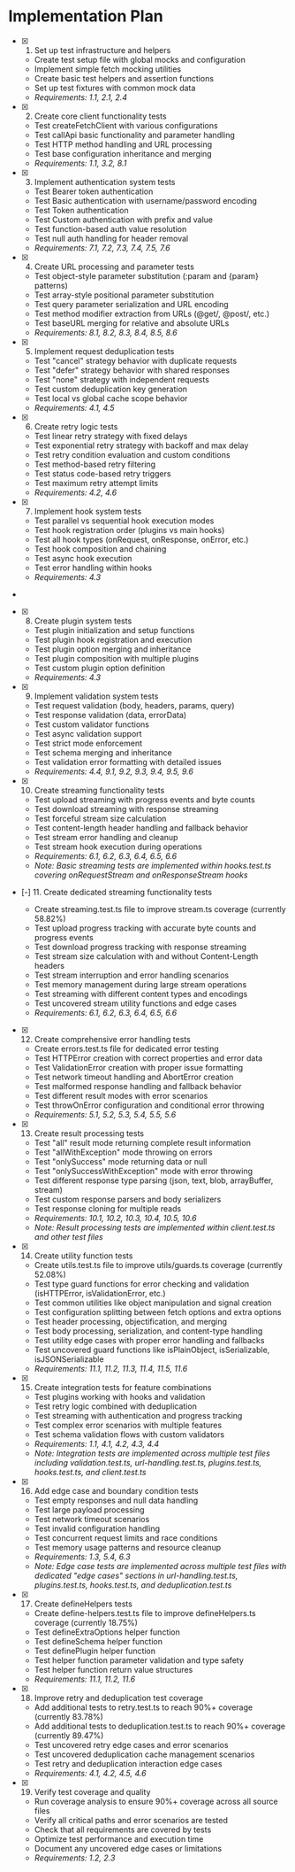 # Implementation Plan

- [x] 1. Set up test infrastructure and helpers



  - Create test setup file with global mocks and configuration
  - Implement simple fetch mocking utilities
  - Create basic test helpers and assertion functions
  - Set up test fixtures with common mock data
  - _Requirements: 1.1, 2.1, 2.4_

- [x] 2. Create core client functionality tests










  - Test createFetchClient with various configurations
  - Test callApi basic functionality and parameter handling
  - Test HTTP method handling and URL processing
  - Test base configuration inheritance and merging
  - _Requirements: 1.1, 3.2, 8.1_

- [x] 3. Implement authentication system tests






  - Test Bearer token authentication
  - Test Basic authentication with username/password encoding
  - Test Token authentication
  - Test Custom authentication with prefix and value
  - Test function-based auth value resolution
  - Test null auth handling for header removal
  - _Requirements: 7.1, 7.2, 7.3, 7.4, 7.5, 7.6_

- [x] 4. Create URL processing and parameter tests





  - Test object-style parameter substitution (:param and {param} patterns)
  - Test array-style positional parameter substitution
  - Test query parameter serialization and URL encoding
  - Test method modifier extraction from URLs (@get/, @post/, etc.)
  - Test baseURL merging for relative and absolute URLs
  - _Requirements: 8.1, 8.2, 8.3, 8.4, 8.5, 8.6_

- [x] 5. Implement request deduplication tests






  - Test "cancel" strategy behavior with duplicate requests
  - Test "defer" strategy behavior with shared responses
  - Test "none" strategy with independent requests
  - Test custom deduplication key generation
  - Test local vs global cache scope behavior
  - _Requirements: 4.1, 4.5_

- [x] 6. Create retry logic tests




  - Test linear retry strategy with fixed delays
  - Test exponential retry strategy with backoff and max delay
  - Test retry condition evaluation and custom conditions
  - Test method-based retry filtering
  - Test status code-based retry triggers
  - Test maximum retry attempt limits
  - _Requirements: 4.2, 4.6_

- [x] 7. Implement hook system tests














  - Test parallel vs sequential hook execution modes
  - Test hook registration order (plugins vs main hooks)
  - Test all hook types (onRequest, onResponse, onError, etc.)
  - Test hook composition and chaining
  - Test async hook execution
  - Test error handling within hooks
  - _Requirements: 4.3_
-

- [x] 8. Create plugin system tests





  - Test plugin initialization and setup functions
  - Test plugin hook registration and execution
  - Test plugin option merging and inheritance
  - Test plugin composition with multiple plugins
  - Test custom plugin option definition
  - _Requirements: 4.3_

- [x] 9. Implement validation system tests




  - Test request validation (body, headers, params, query)
  - Test response validation (data, errorData)
  - Test custom validator functions
  - Test async validation support
  - Test strict mode enforcement
  - Test schema merging and inheritance
  - Test validation error formatting with detailed issues
  - _Requirements: 4.4, 9.1, 9.2, 9.3, 9.4, 9.5, 9.6_

- [x] 10. Create streaming functionality tests


  - Test upload streaming with progress events and byte counts
  - Test download streaming with response streaming
  - Test forceful stream size calculation
  - Test content-length header handling and fallback behavior
  - Test stream error handling and cleanup
  - Test stream hook execution during operations
  - _Requirements: 6.1, 6.2, 6.3, 6.4, 6.5, 6.6_
  - _Note: Basic streaming tests are implemented within hooks.test.ts covering onRequestStream and onResponseStream hooks_

- [-] 11. Create dedicated streaming functionality tests








  - Create streaming.test.ts file to improve stream.ts coverage (currently 58.82%)
  - Test upload progress tracking with accurate byte counts and progress events
  - Test download progress tracking with response streaming
  - Test stream size calculation with and without Content-Length headers
  - Test stream interruption and error handling scenarios
  - Test memory management during large stream operations
  - Test streaming with different content types and encodings
  - Test uncovered stream utility functions and edge cases
  - _Requirements: 6.1, 6.2, 6.3, 6.4, 6.5, 6.6_

- [x] 12. Create comprehensive error handling tests





  - Create errors.test.ts file for dedicated error testing
  - Test HTTPError creation with correct properties and error data
  - Test ValidationError creation with proper issue formatting
  - Test network timeout handling and AbortError creation
  - Test malformed response handling and fallback behavior
  - Test different result modes with error scenarios
  - Test throwOnError configuration and conditional error throwing
  - _Requirements: 5.1, 5.2, 5.3, 5.4, 5.5, 5.6_

- [x] 13. Create result processing tests
  - Test "all" result mode returning complete result information
  - Test "allWithException" mode throwing on errors
  - Test "onlySuccess" mode returning data or null
  - Test "onlySuccessWithException" mode with error throwing
  - Test different response type parsing (json, text, blob, arrayBuffer, stream)
  - Test custom response parsers and body serializers
  - Test response cloning for multiple reads
  - _Requirements: 10.1, 10.2, 10.3, 10.4, 10.5, 10.6_
  - _Note: Result processing tests are implemented within client.test.ts and other test files_

- [x] 14. Create utility function tests





  - Create utils.test.ts file to improve utils/guards.ts coverage (currently 52.08%)
  - Test type guard functions for error checking and validation (isHTTPError, isValidationError, etc.)
  - Test common utilities like object manipulation and signal creation
  - Test configuration splitting between fetch options and extra options
  - Test header processing, objectification, and merging
  - Test body processing, serialization, and content-type handling
  - Test utility edge cases with proper error handling and fallbacks
  - Test uncovered guard functions like isPlainObject, isSerializable, isJSONSerializable
  - _Requirements: 11.1, 11.2, 11.3, 11.4, 11.5, 11.6_

- [x] 15. Create integration tests for feature combinations
  - Test plugins working with hooks and validation
  - Test retry logic combined with deduplication
  - Test streaming with authentication and progress tracking
  - Test complex error scenarios with multiple features
  - Test schema validation flows with custom validators
  - _Requirements: 1.1, 4.1, 4.2, 4.3, 4.4_
  - _Note: Integration tests are implemented across multiple test files including validation.test.ts, url-handling.test.ts, plugins.test.ts, hooks.test.ts, and client.test.ts_

- [x] 16. Add edge case and boundary condition tests
  - Test empty responses and null data handling
  - Test large payload processing
  - Test network timeout scenarios
  - Test invalid configuration handling
  - Test concurrent request limits and race conditions
  - Test memory usage patterns and resource cleanup
  - _Requirements: 1.3, 5.4, 6.3_
  - _Note: Edge case tests are implemented across multiple test files with dedicated "edge cases" sections in url-handling.test.ts, plugins.test.ts, hooks.test.ts, and deduplication.test.ts_

- [x] 17. Create defineHelpers tests





  - Create define-helpers.test.ts file to improve defineHelpers.ts coverage (currently 18.75%)
  - Test defineExtraOptions helper function
  - Test defineSchema helper function
  - Test definePlugin helper function
  - Test helper function parameter validation and type safety
  - Test helper function return value structures
  - _Requirements: 11.1, 11.2, 11.6_

- [x] 18. Improve retry and deduplication test coverage





  - Add additional tests to retry.test.ts to reach 90%+ coverage (currently 83.78%)
  - Add additional tests to deduplication.test.ts to reach 90%+ coverage (currently 89.47%)
  - Test uncovered retry edge cases and error scenarios
  - Test uncovered deduplication cache management scenarios
  - Test retry and deduplication interaction edge cases
  - _Requirements: 4.1, 4.2, 4.5, 4.6_

- [x] 19. Verify test coverage and quality




  - Run coverage analysis to ensure 90%+ coverage across all source files
  - Verify all critical paths and error scenarios are tested
  - Check that all requirements are covered by tests
  - Optimize test performance and execution time
  - Document any uncovered edge cases or limitations
  - _Requirements: 1.2, 2.3_